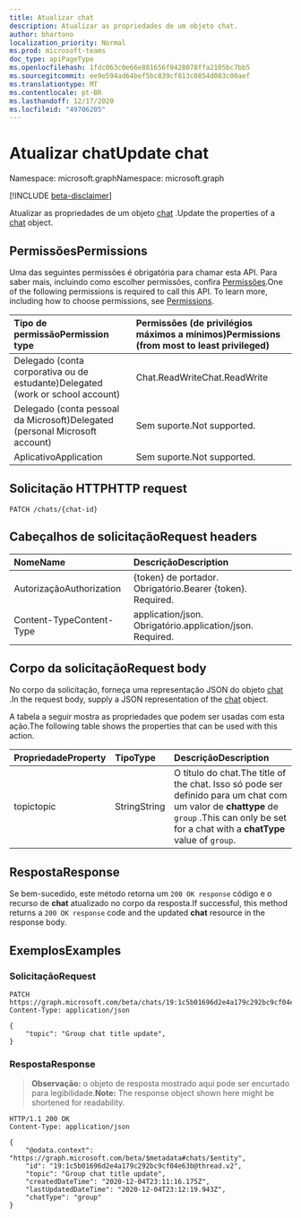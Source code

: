 ```yaml
---
title: Atualizar chat
description: Atualizar as propriedades de um objeto chat.
author: bhartono
localization_priority: Normal
ms.prod: microsoft-teams
doc_type: apiPageType
ms.openlocfilehash: 1fdc063c0e66e881656f9428078ffa2105bc7bb5
ms.sourcegitcommit: ee9e594ad64bef5bc839cf813c0854d083c00aef
ms.translationtype: MT
ms.contentlocale: pt-BR
ms.lasthandoff: 12/17/2020
ms.locfileid: "49706205"
---
```

# <a name="update-chat"></a><span data-ttu-id="0d113-103">Atualizar chat</span><span class="sxs-lookup"><span data-stu-id="0d113-103">Update chat</span></span>
<span data-ttu-id="0d113-104">Namespace: microsoft.graph</span><span class="sxs-lookup"><span data-stu-id="0d113-104">Namespace: microsoft.graph</span></span>

[!INCLUDE [beta-disclaimer](../../includes/beta-disclaimer.md)]

<span data-ttu-id="0d113-105">Atualizar as propriedades de um objeto [chat](../resources/chat.md) .</span><span class="sxs-lookup"><span data-stu-id="0d113-105">Update the properties of a [chat](../resources/chat.md) object.</span></span>

## <a name="permissions"></a><span data-ttu-id="0d113-106">Permissões</span><span class="sxs-lookup"><span data-stu-id="0d113-106">Permissions</span></span>
<span data-ttu-id="0d113-p101">Uma das seguintes permissões é obrigatória para chamar esta API. Para saber mais, incluindo como escolher permissões, confira [Permissões](/graph/permissions-reference).</span><span class="sxs-lookup"><span data-stu-id="0d113-p101">One of the following permissions is required to call this API. To learn more, including how to choose permissions, see [Permissions](/graph/permissions-reference).</span></span>

|<span data-ttu-id="0d113-109">Tipo de permissão</span><span class="sxs-lookup"><span data-stu-id="0d113-109">Permission type</span></span>|<span data-ttu-id="0d113-110">Permissões (de privilégios máximos a mínimos)</span><span class="sxs-lookup"><span data-stu-id="0d113-110">Permissions (from most to least privileged)</span></span>|
|:---|:---|
|<span data-ttu-id="0d113-111">Delegado (conta corporativa ou de estudante)</span><span class="sxs-lookup"><span data-stu-id="0d113-111">Delegated (work or school account)</span></span>|<span data-ttu-id="0d113-112">Chat.ReadWrite</span><span class="sxs-lookup"><span data-stu-id="0d113-112">Chat.ReadWrite</span></span>|
|<span data-ttu-id="0d113-113">Delegado (conta pessoal da Microsoft)</span><span class="sxs-lookup"><span data-stu-id="0d113-113">Delegated (personal Microsoft account)</span></span> | <span data-ttu-id="0d113-114">Sem suporte.</span><span class="sxs-lookup"><span data-stu-id="0d113-114">Not supported.</span></span> |
|<span data-ttu-id="0d113-115">Aplicativo</span><span class="sxs-lookup"><span data-stu-id="0d113-115">Application</span></span> | <span data-ttu-id="0d113-116">Sem suporte.</span><span class="sxs-lookup"><span data-stu-id="0d113-116">Not supported.</span></span> |

## <a name="http-request"></a><span data-ttu-id="0d113-117">Solicitação HTTP</span><span class="sxs-lookup"><span data-stu-id="0d113-117">HTTP request</span></span>

<!-- {
  "blockType": "ignored"
}
-->
``` http
PATCH /chats/{chat-id}
```

## <a name="request-headers"></a><span data-ttu-id="0d113-118">Cabeçalhos de solicitação</span><span class="sxs-lookup"><span data-stu-id="0d113-118">Request headers</span></span>
|<span data-ttu-id="0d113-119">Nome</span><span class="sxs-lookup"><span data-stu-id="0d113-119">Name</span></span>|<span data-ttu-id="0d113-120">Descrição</span><span class="sxs-lookup"><span data-stu-id="0d113-120">Description</span></span>|
|:---|:---|
|<span data-ttu-id="0d113-121">Autorização</span><span class="sxs-lookup"><span data-stu-id="0d113-121">Authorization</span></span>|<span data-ttu-id="0d113-p102">{token} de portador. Obrigatório.</span><span class="sxs-lookup"><span data-stu-id="0d113-p102">Bearer {token}. Required.</span></span>|
|<span data-ttu-id="0d113-124">Content-Type</span><span class="sxs-lookup"><span data-stu-id="0d113-124">Content-Type</span></span>|<span data-ttu-id="0d113-p103">application/json. Obrigatório.</span><span class="sxs-lookup"><span data-stu-id="0d113-p103">application/json. Required.</span></span>|

## <a name="request-body"></a><span data-ttu-id="0d113-127">Corpo da solicitação</span><span class="sxs-lookup"><span data-stu-id="0d113-127">Request body</span></span>
<span data-ttu-id="0d113-128">No corpo da solicitação, forneça uma representação JSON do objeto [chat](../resources/chat.md) .</span><span class="sxs-lookup"><span data-stu-id="0d113-128">In the request body, supply a JSON representation of the [chat](../resources/chat.md) object.</span></span>

<span data-ttu-id="0d113-129">A tabela a seguir mostra as propriedades que podem ser usadas com esta ação.</span><span class="sxs-lookup"><span data-stu-id="0d113-129">The following table shows the properties that can be used with this action.</span></span>

|<span data-ttu-id="0d113-130">Propriedade</span><span class="sxs-lookup"><span data-stu-id="0d113-130">Property</span></span>|<span data-ttu-id="0d113-131">Tipo</span><span class="sxs-lookup"><span data-stu-id="0d113-131">Type</span></span>|<span data-ttu-id="0d113-132">Descrição</span><span class="sxs-lookup"><span data-stu-id="0d113-132">Description</span></span>|
|:---|:---|:---|
|<span data-ttu-id="0d113-133">topic</span><span class="sxs-lookup"><span data-stu-id="0d113-133">topic</span></span>|<span data-ttu-id="0d113-134">String</span><span class="sxs-lookup"><span data-stu-id="0d113-134">String</span></span>|<span data-ttu-id="0d113-135">O título do chat.</span><span class="sxs-lookup"><span data-stu-id="0d113-135">The title of the chat.</span></span> <span data-ttu-id="0d113-136">Isso só pode ser definido para um chat com um valor de **chattype** de `group` .</span><span class="sxs-lookup"><span data-stu-id="0d113-136">This can only be set for a chat with a **chatType** value of `group`.</span></span>|


## <a name="response"></a><span data-ttu-id="0d113-137">Resposta</span><span class="sxs-lookup"><span data-stu-id="0d113-137">Response</span></span>

<span data-ttu-id="0d113-138">Se bem-sucedido, este método retorna um `200 OK response` código e o recurso de **chat** atualizado no corpo da resposta.</span><span class="sxs-lookup"><span data-stu-id="0d113-138">If successful, this method returns a `200 OK response` code and the updated **chat** resource in the response body.</span></span>

## <a name="examples"></a><span data-ttu-id="0d113-139">Exemplos</span><span class="sxs-lookup"><span data-stu-id="0d113-139">Examples</span></span>

### <a name="request"></a><span data-ttu-id="0d113-140">Solicitação</span><span class="sxs-lookup"><span data-stu-id="0d113-140">Request</span></span>
<!-- {
  "blockType": "request",
  "name": "update_chat"
}
-->
``` http
PATCH https://graph.microsoft.com/beta/chats/19:1c5b01696d2e4a179c292bc9cf04e63b@thread.v2
Content-Type: application/json

{
    "topic": "Group chat title update",
}
```


### <a name="response"></a><span data-ttu-id="0d113-141">Resposta</span><span class="sxs-lookup"><span data-stu-id="0d113-141">Response</span></span>
><span data-ttu-id="0d113-142">**Observação:** o objeto de resposta mostrado aqui pode ser encurtado para legibilidade.</span><span class="sxs-lookup"><span data-stu-id="0d113-142">**Note:** The response object shown here might be shortened for readability.</span></span>
<!-- {
  "blockType": "response",
  "truncated": true,
  "@odata.type": "microsoft.graph.chat"
}
-->
``` http
HTTP/1.1 200 OK
Content-Type: application/json

{
    "@odata.context": "https://graph.microsoft.com/beta/$metadata#chats/$entity",
    "id": "19:1c5b01696d2e4a179c292bc9cf04e63b@thread.v2",
    "topic": "Group chat title update",
    "createdDateTime": "2020-12-04T23:11:16.175Z",
    "lastUpdatedDateTime": "2020-12-04T23:12:19.943Z",
    "chatType": "group"
}
```

